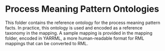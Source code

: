 # Process Meaning Pattern Ontologies

This folder contains the reference ontology for the process meaning pattern facts. In practice, this ontology is used and encoded as a reference taxonomy in the mapping. A sample mapping is provided in the mapping folder, encoded in YARRML, a more human-readable format for RML mappings that can be converted to RML. 